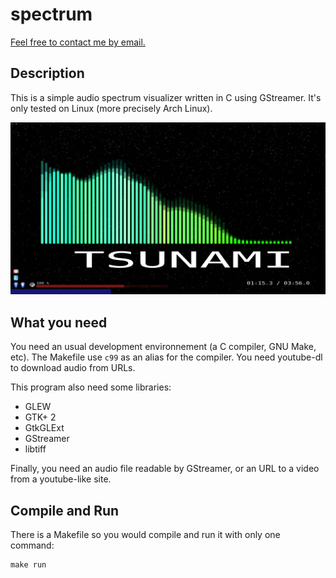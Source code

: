 # spectrum

[Feel free to contact me by email.](mailto:kiwixz@users.noreply.github.com)

## Description

This is a simple audio spectrum visualizer written in C using GStreamer. It's only tested on Linux (more precisely Arch Linux).

![Loading screenshot...](https://github.com/kiwixz/spectrum/blob/master/screenshot.png "Version of April 20, 2015")

## What you need

You need an usual development environnement (a C compiler, GNU Make, etc). The Makefile use `c99` as an alias for the compiler. You need youtube-dl to download audio from URLs.

This program also need some libraries:
- GLEW
- GTK+ 2
- GtkGLExt
- GStreamer
- libtiff

Finally, you need an audio file readable by GStreamer, or an URL to a video from a youtube-like site.

## Compile and Run

There is a Makefile so you would compile and run it with only one command:

```
make run
```
